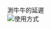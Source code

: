 測牛牛的延遲<br>
![使用方式](https://github.com/cow-moomoomoo/docs/raw/main/assets/Screenshot_2021-10-21-21-49-24-228.jpeg)